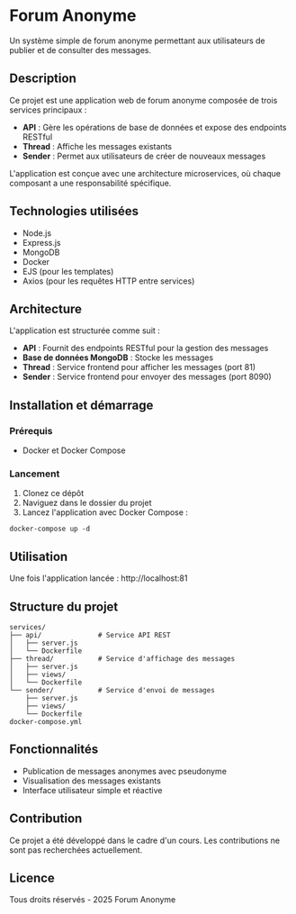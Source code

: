 # Forum Anonyme

Un système simple de forum anonyme permettant aux utilisateurs de publier et de consulter des messages.

## Description

Ce projet est une application web de forum anonyme composée de trois services principaux :
- **API** : Gère les opérations de base de données et expose des endpoints RESTful
- **Thread** : Affiche les messages existants
- **Sender** : Permet aux utilisateurs de créer de nouveaux messages

L'application est conçue avec une architecture microservices, où chaque composant a une responsabilité spécifique.

## Technologies utilisées

- Node.js
- Express.js
- MongoDB
- Docker
- EJS (pour les templates)
- Axios (pour les requêtes HTTP entre services)

## Architecture

L'application est structurée comme suit :
- **API** : Fournit des endpoints RESTful pour la gestion des messages
- **Base de données MongoDB** : Stocke les messages
- **Thread** : Service frontend pour afficher les messages (port 81)
- **Sender** : Service frontend pour envoyer des messages (port 8090)

## Installation et démarrage

### Prérequis
- Docker et Docker Compose

### Lancement
1. Clonez ce dépôt
2. Naviguez dans le dossier du projet
3. Lancez l'application avec Docker Compose :
```
docker-compose up -d
```

## Utilisation

Une fois l'application lancée : http://localhost:81

## Structure du projet

```
services/
├── api/              # Service API REST
│   ├── server.js
│   └── Dockerfile
├── thread/           # Service d'affichage des messages
│   ├── server.js
│   ├── views/
│   └── Dockerfile
└── sender/           # Service d'envoi de messages
    ├── server.js
    ├── views/
    └── Dockerfile
docker-compose.yml
```

## Fonctionnalités

- Publication de messages anonymes avec pseudonyme
- Visualisation des messages existants
- Interface utilisateur simple et réactive

## Contribution

Ce projet a été développé dans le cadre d'un cours. Les contributions ne sont pas recherchées actuellement.

## Licence

Tous droits réservés - 2025 Forum Anonyme
